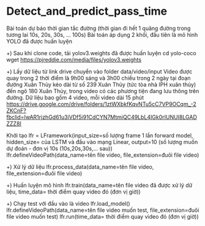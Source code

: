 # Detect_and_predict_pass_time

Bài toán dự báo thời gian tắc đường (thời gian đi hết 1 quãng đường trong tương lai 10s, 20s, 30s, ... 100s)
Bài toán áp dụng 2 khối, đầu tiên là mô hình YOLO đã được huấn luyện
 
+) Sau khi clone code, tải yolov3.weights đã được huấn luyện
cd yolo-coco
wget https://pjreddie.com/media/files/yolov3.weights

+) Lấy dữ liệu từ link drive chuyển vào folder data/video/input
Video được quay trong 2 thời điểm là 9h00 sáng và 3h00 chiều trong 2 ngày tại đoạn đường Xuân Thủy kéo dài từ số 239 Xuân Thủy (tức tòa nhà IPH xuân thủy) đến ngõ 180 Xuân Thủy, trong video có các phương tiện đang lưu thông trên đường. Dữ liệu bao gồm 4 video, mỗi video dài 15 phút
https://drive.google.com/drive/folders/1ztWXbkfKqvNTu5cC7VP9OCqm_-2ZKCnF?fbclid=IwAR1rjzhGd61u3iVDf5i91CdCYN7MtmiQC49LbL4IGk0rIUNUI8LGADZZZ8I

Khởi tạo
lfr = LFramework(input_size=số lượng frame 1 lần forward model, hidden_size= của LSTM và đầu vào mạng Linear, output=10 (số lượng muốn dự đoán - đơn vị 10s (10s,20s,30s,... sau))
lfr.defineVideoPath(data_name=tên file video, file_extension=đuôi file video)

+) Xử lý dữ liệu
lfr.process_data(data_name=tên file video, file_extension=đuôi file video)

+) Huấn luyện mô hình
lfr.train(data_name=tên file video đã được xử lý dữ liệu, time_data= thời điểm quay video đó (đơn vị giờ))


+) Chạy test với đầu vào là video
lfr.load_model()
lfr.defineVideoPath(data_name=tên file video muốn test, file_extension=đuôi file video muốn test)
lfr.run(time_data= thời điểm quay video đó (đơn vị giờ))


